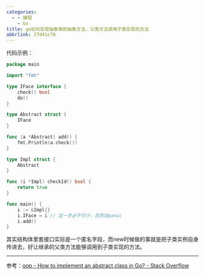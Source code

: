```yaml
---
categories:
  - - 编程
    - Go
title: go如何实现抽象类和抽象方法，父类方法调用子类实现的方法
abbrlink: 27d41c70
---
```


代码示例：

```go
package main

import "fmt"

type IFace interface {
    check() bool
    do()
}

type Abstract struct {
    IFace
}

func (a *Abstract) add() {
    fmt.Println(a.check())
}

type Impl struct {
    Abstract
}

func (i *Impl) checkId() bool {
    return true
}

func main() {
    i := &Impl{}
    i.IFace = i // 这一步必不可少，否则会panic
    i.add()
}
```

其实结构体里套接口实际是一个匿名字段，而new时候做的事就是把子类实例自身传进去，好让继承的父类方法能够调用到子类实现的方法。

***

参考：[oop - How to implement an abstract class in Go? - Stack Overflow](https://stackoverflow.com/questions/30261032/how-to-implement-an-abstract-class-in-go)